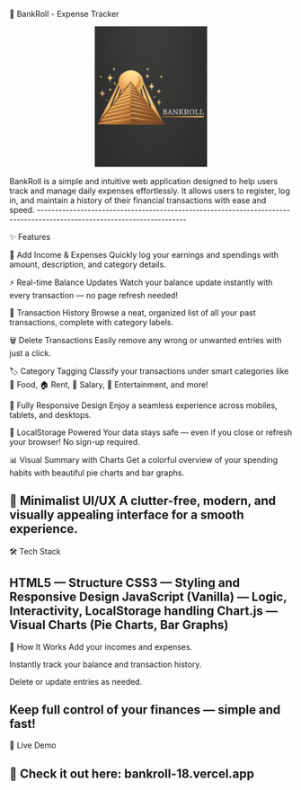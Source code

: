 💸 BankRoll - Expense Tracker

<p align="center"> <img src="readme_logo.jpg" alt="BankRoll Logo" width="200"> </p>
BankRoll is a simple and intuitive web application designed to help users track and manage daily expenses effortlessly.
It allows users to register, log in, and maintain a history of their financial transactions with ease and speed.
-----------------------------------------------------------------------------------------------------------------------

✨ Features

📝 Add Income & Expenses
Quickly log your earnings and spendings with amount, description, and category details.

⚡ Real-time Balance Updates
Watch your balance update instantly with every transaction — no page refresh needed!

📜 Transaction History
Browse a neat, organized list of all your past transactions, complete with category labels.

🗑️ Delete Transactions
Easily remove any wrong or unwanted entries with just a click.

🏷️ Category Tagging
Classify your transactions under smart categories like 🛒 Food, 🏠 Rent, 💼 Salary, 🎉 Entertainment, and more!

📱 Fully Responsive Design
Enjoy a seamless experience across mobiles, tablets, and desktops.

💾 LocalStorage Powered
Your data stays safe — even if you close or refresh your browser! No sign-up required.

📊 Visual Summary with Charts
Get a colorful overview of your spending habits with beautiful pie charts and bar graphs.

🎨 Minimalist UI/UX
A clutter-free, modern, and visually appealing interface for a smooth experience.
-----------------------------------------------------------------------------------------------------------------------

🛠️ Tech Stack

HTML5 — Structure
CSS3 — Styling and Responsive Design
JavaScript (Vanilla) — Logic, Interactivity, LocalStorage handling
Chart.js — Visual Charts (Pie Charts, Bar Graphs)
-----------------------------------------------------------------------------------------------------------------------

🚀 How It Works
Add your incomes and expenses.

Instantly track your balance and transaction history.

Delete or update entries as needed.

Keep full control of your finances — simple and fast!
-----------------------------------------------------------------------------------------------------------------------

🚀 Live Demo

🔗 Check it out here: bankroll-18.vercel.app
-----------------------------------------------------------------------------------------------------------------------

